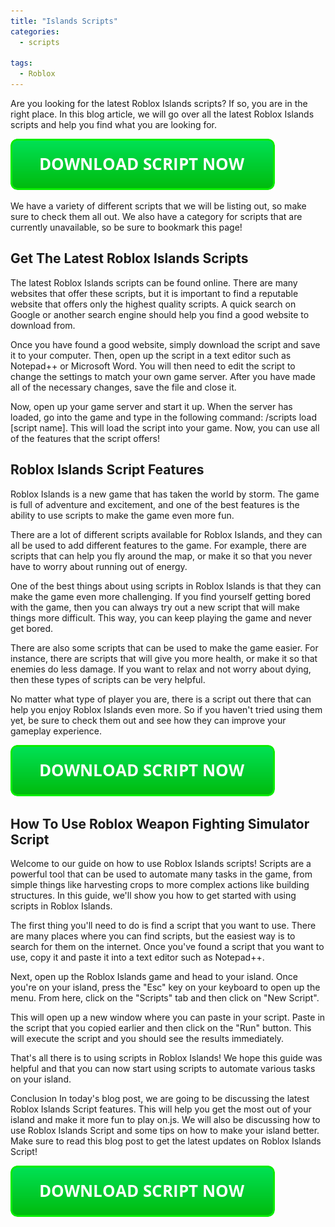 ```yaml
---
title: "Islands Scripts"
categories:
  - scripts
  
tags:
  - Roblox
---
```


Are you looking for the latest Roblox Islands scripts? If so, you are in the right place. In this blog article, we will go over all the latest Roblox Islands scripts and help you find what you are looking for.

[![script button](https://github.com/robloxpaste/robloxpaste.github.io/blob/main/script_button.png?raw=true)](https://rbxpaste.com/latest-script)


We have a variety of different scripts that we will be listing out, so make sure to check them all out. We also have a category for scripts that are currently unavailable, so be sure to bookmark this page!

## Get The Latest Roblox Islands Scripts

The latest Roblox Islands scripts can be found online. There are many websites that offer these scripts, but it is important to find a reputable website that offers only the highest quality scripts. A quick search on Google or another search engine should help you find a good website to download from.

Once you have found a good website, simply download the script and save it to your computer. Then, open up the script in a text editor such as Notepad++ or Microsoft Word. You will then need to edit the script to change the settings to match your own game server. After you have made all of the necessary changes, save the file and close it.

Now, open up your game server and start it up. When the server has loaded, go into the game and type in the following command: /scripts load [script name]. This will load the script into your game. Now, you can use all of the features that the script offers!

## Roblox Islands Script Features

Roblox Islands is a new game that has taken the world by storm. The game is full of adventure and excitement, and one of the best features is the ability to use scripts to make the game even more fun.

There are a lot of different scripts available for Roblox Islands, and they can all be used to add different features to the game. For example, there are scripts that can help you fly around the map, or make it so that you never have to worry about running out of energy.

One of the best things about using scripts in Roblox Islands is that they can make the game even more challenging. If you find yourself getting bored with the game, then you can always try out a new script that will make things more difficult. This way, you can keep playing the game and never get bored.

There are also some scripts that can be used to make the game easier. For instance, there are scripts that will give you more health, or make it so that enemies do less damage. If you want to relax and not worry about dying, then these types of scripts can be very helpful.

No matter what type of player you are, there is a script out there that can help you enjoy Roblox Islands even more. So if you haven't tried using them yet, be sure to check them out and see how they can improve your gameplay experience.

[![script button](https://github.com/robloxpaste/robloxpaste.github.io/blob/main/script_button.png?raw=true)](https://rbxpaste.com/latest-script)

## How To Use Roblox Weapon Fighting Simulator Script

Welcome to our guide on how to use Roblox Islands scripts! Scripts are a powerful tool that can be used to automate many tasks in the game, from simple things like harvesting crops to more complex actions like building structures. In this guide, we'll show you how to get started with using scripts in Roblox Islands.

The first thing you'll need to do is find a script that you want to use. There are many places where you can find scripts, but the easiest way is to search for them on the internet. Once you've found a script that you want to use, copy it and paste it into a text editor such as Notepad++.

Next, open up the Roblox Islands game and head to your island. Once you're on your island, press the "Esc" key on your keyboard to open up the menu. From here, click on the "Scripts" tab and then click on "New Script".

This will open up a new window where you can paste in your script. Paste in the script that you copied earlier and then click on the "Run" button. This will execute the script and you should see the results immediately.

That's all there is to using scripts in Roblox Islands! We hope this guide was helpful and that you can now start using scripts to automate various tasks on your island.

Conclusion
In today's blog post, we are going to be discussing the latest Roblox Islands Script features. This will help you get the most out of your island and make it more fun to play on.js. We will also be discussing how to use Roblox Islands Script and some tips on how to make your island better. Make sure to read this blog post to get the latest updates on Roblox Islands Script!

[![script button](https://github.com/robloxpaste/robloxpaste.github.io/blob/main/script_button.png?raw=true)](https://rbxpaste.com/latest-script)